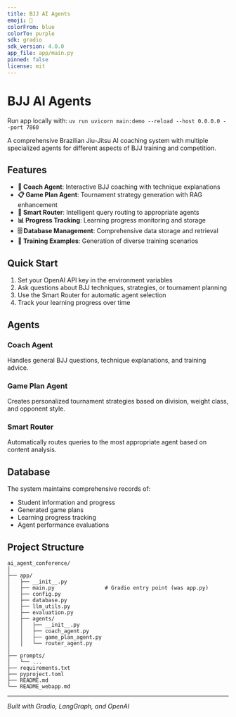 ```yaml
---
title: BJJ AI Agents
emoji: 🥋
colorFrom: blue
colorTo: purple
sdk: gradio
sdk_version: 4.0.0
app_file: app/main.py
pinned: false
license: mit
---
```


# BJJ AI Agents

Run app locally with: `uv run uvicorn main:demo --reload --host 0.0.0.0 --port 7860`

A comprehensive Brazilian Jiu-Jitsu AI coaching system with multiple specialized agents for different aspects of BJJ training and competition.

## Features

- **🤖 Coach Agent**: Interactive BJJ coaching with technique explanations
- **📋 Game Plan Agent**: Tournament strategy generation with RAG enhancement
- **🎯 Smart Router**: Intelligent query routing to appropriate agents
- **📊 Progress Tracking**: Learning progress monitoring and storage
- **🗄️ Database Management**: Comprehensive data storage and retrieval
- **🎲 Training Examples**: Generation of diverse training scenarios

## Quick Start

1. Set your OpenAI API key in the environment variables
2. Ask questions about BJJ techniques, strategies, or tournament planning
3. Use the Smart Router for automatic agent selection
4. Track your learning progress over time

## Agents

### Coach Agent
Handles general BJJ questions, technique explanations, and training advice.

### Game Plan Agent
Creates personalized tournament strategies based on division, weight class, and opponent style.

### Smart Router
Automatically routes queries to the most appropriate agent based on content analysis.

## Database

The system maintains comprehensive records of:
- Student information and progress
- Generated game plans
- Learning progress tracking
- Agent performance evaluations

## Project Structure

```
ai_agent_conference/
│
├── app/
│   ├── __init__.py
│   ├── main.py                # Gradio entry point (was app.py)
│   ├── config.py
│   ├── database.py
│   ├── llm_utils.py
│   ├── evaluation.py
│   ├── agents/
│   │   ├── __init__.py
│   │   ├── coach_agent.py
│   │   ├── game_plan_agent.py
│   │   └── router_agent.py
│
├── prompts/
│   └── ...
├── requirements.txt
├── pyproject.toml
├── README.md
└── README_webapp.md
```

---

*Built with Gradio, LangGraph, and OpenAI*
